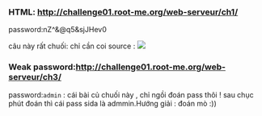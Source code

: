 ### HTML: http://challenge01.root-me.org/web-serveur/ch1/
password:nZ^&@q5&sjJHev0
 
 câu này rất chuối: chỉ cần coi source :
<img src="http://image.prntscr.com/image/63e72e1d796a471d8628fe9d6971da97.png">


### Weak password:http://challenge01.root-me.org/web-serveur/ch3/
password:`admin` : cái bài củ chuối này , chỉ ngồi đoán pass thôi ! sau chục phút đoán thì cái pass sida là admmin.Hướng giải : đoán mò :))
